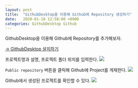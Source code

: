 ```yaml
---
layout: post
title:  "GithubDesktop을 이용해 Github에 Repository 생성하기"
date:   2020-01-18 12:58:00 +0900
categories: GithubDesktop Github
---
```

GithubDesktop을 이용해 Github에 Repository를 추가해보자.

[-> GithubDesktop 설치하기](https://geeshow.github.io/git/github/2020/01/17/create-github-repository.html)

프로젝트명과 설명, 프로젝트 폴더 위치를 입력한다.
![](https://raw.githubusercontent.com/geeshow/geeshow.github.io/master/images/2020-01-18_009.png)

`Public repository` 버튼을 클릭해 Github에 Project를 게재한다.
![](https://raw.githubusercontent.com/geeshow/geeshow.github.io/master/images/2020-01-18_010.png)

Github에서 생성된 프로젝트를 확인할 수 있다.
![](https://raw.githubusercontent.com/geeshow/geeshow.github.io/master/images/2020-01-18_011.png)





